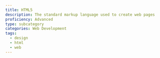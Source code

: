 ```yaml
---
title: HTML5
description: The standard markup language used to create web pages
proficiency: Advanced
type: subcategory
categories: Web Development 
tags:
  - design
  - html
  - web
---
```

